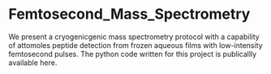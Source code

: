 # Femtosecond_Mass_Spectrometry
We present a cryogenicgenic mass spectrometry protocol with a capability of attomoles peptide detection from frozen aqueous films with low-intensity femtosecond pulses. The python code written for this project is publicallly available here.
